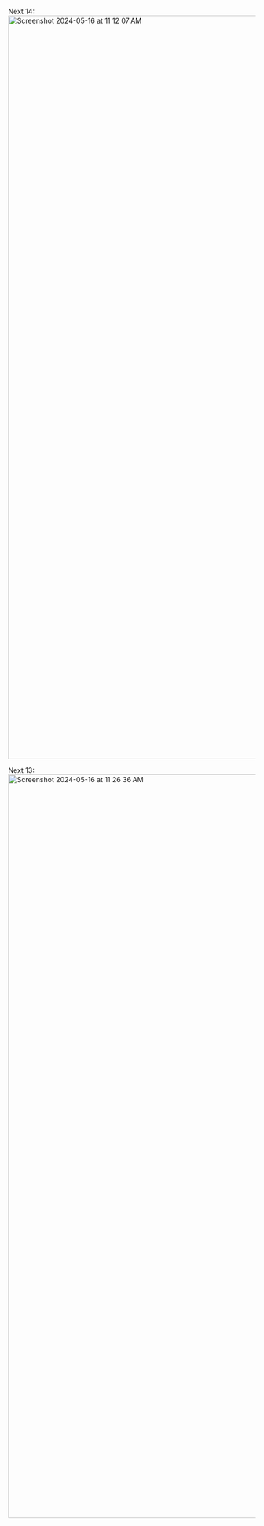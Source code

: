 Next 14:
<img width="1512" alt="Screenshot 2024-05-16 at 11 12 07 AM" src="https://github.com/prichey/css-bug-repro/assets/1418487/a01d03fb-92f9-48b5-9871-a33911f87874">

Next 13:
<img width="1512" alt="Screenshot 2024-05-16 at 11 26 36 AM" src="https://github.com/prichey/css-bug-repro/assets/1418487/a7aaf649-a6b1-4942-a9e8-61df66b32b8a">
